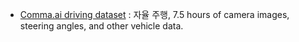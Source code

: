 * [Comma.ai driving dataset](https://github.com/commaai/research) : 자율 주행, 7.5 hours of camera images, steering angles, and other vehicle data.

